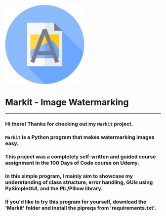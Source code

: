 ![Markit Logo](app_icon.png)
# Markit - Image Watermarking
___
### Hi there! Thanks for checking out my `Markit` project.
### `Markit` is a Python program that makes watermarking images easy.
### This project was a completely self-written and guided course assignment in the 100 Days of Code course on Udemy.
### In this simple program, I mainly aim to showcase my understanding of class structure, error handling, GUIs using PySimpleGUI, and the PIL/Pillow library.
### If you'd like to try this program for yourself, download the 'Markit' folder and install the pipreqs from 'requirements.txt'.